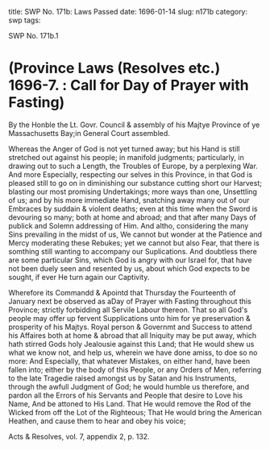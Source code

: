 title: SWP No. 171b: Laws Passed
date: 1696-01-14
slug: n171b
category: swp
tags: 




<div markdown class="doc" id="n171b.1">

<div class="doc_id">SWP No. 171b.1</div>


# (Province Laws (Resolves etc.) 1696-7. : Call for Day of Prayer with Fasting)

By the Honble the Lt. Govr. Council & assembly of his Majtye Province of ye Massachusetts Bay;in General Court assembled.

Whereas the Anger of God is not yet turned away; but his Hand is still stretched out against his people; in manifold judgments; particularly, in drawing out to such a Length, the Troubles of Europe, by a perplexing War. And more Especially, respecting our selves in this Province, in that God is pleased still to go on in diminishing our substance cutting short our Harvest; blasting our most promising Undertakings; more ways than one, Unsettling of us; and by his more immediate Hand, snatching away many out of our Embraces by suddain & violent deaths; even at this time when the Sword is devouring so many; both at home and abroad; and that after many Days of publick and Solemn addressing of Him. And altho, considering the many Sins prevailing in the midst of us, We cannot but wonder at the Patience and Mercy moderating these Rebukes; yet we cannot but also Fear, that there is somthing still wanting to accompany our Suplications. And doubtless there are some particular Sins, which God is angry with our Israel for, that have not been duely seen and resented by us, about which God expects to be sought, if ever He turn again our Captivity.

Wherefore its Commandd & Apointd that Thursday the Fourteenth of January next be observed as aDay of Prayer with Fasting throughout this Province; strictly forbidding all Servile Labour thereon. That so all God's people may offer up fervent Supplications unto him for ye preservation & prosperity of his Majtys. Royal person & Governmt and Success to attend his Affaires both at home & abroad that all Iniquity may be put away, which hath stirred Gods holy Jealousie against this Land; that He would shew us what we know not, and help us, wherein we have done amiss, to doe so no more: And Especially, that whatever Mistakes, on either hand, have been fallen into; either by the body of this People, or any Orders of Men, referring to the late Tragedie raised amongst us by Satan and his Instruments, through the awfull Judgment of God; he would humble us therefore, and pardon all the Errors of his Servants and People that desire to Love his Name, And be attoned to His Land. That He would remove the Rod of the Wicked from off the Lot of the Righteous; That He would bring the American Heathen, and cause them to hear and obey his voice;

Acts & Resolves, vol. 7, appendix 2, p. 132.


</div>

